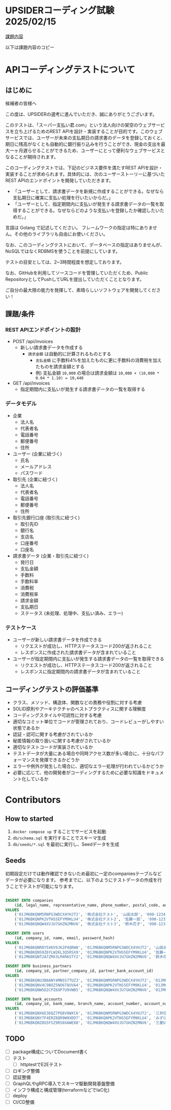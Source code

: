 # UPSIDERコーディング試験 2025/02/15

[課題内容](https://github.com/upsidr/coding-test/blob/main/web-api-language-agnostic/README.ja.md)

以下は課題内容のコピー

# APIコーディングテストについて

## はじめに

候補者の皆様へ

この度は、UPSIDERの選考に進んでいただき、誠にありがとうございます。

このテストは、「スーパー支払い君.com」という法人向けの架空のウェブサービスを立ち上げるためのREST APIを設計・実装することが目的です。このウェブサービスでは、ユーザーが未来の支払期日の請求書のデータを登録しておくと、期日に残高がなくとも自動的に銀行振り込みを行うことができ、現金の支出を最大一ヶ月遅らせることができるため、ユーザーにとって便利なウェブサービスとなることが期待されます。

このコーディングテストでは、下記のビジネス要件を満たすREST APIを設計・実装することが求められます。具体的には、次のユーザーストーリーに基づいたREST APIのエンドポイントを開発していただきます。

* 「ユーザーとして、請求書データを新規に作成することができる。なぜなら支払期日に確実に支払い処理を行いたいからだ。」
* 「ユーザーとして、指定期間内に支払いが発生する請求書データの一覧を取得することができる。なぜならどのような支払いを登録したか確認したいためだ。」

言語は Golang で記述してください。
フレームワークの指定は特にありません。その他のライブラリも自由にお使いください。

なお、このコーディングテストにおいて、データベースの指定はありませんが、NoSQLではなくRDBMSを使うことを前提にしています。

テストの目安としては、2~3時間程度を想定しております。

なお、GitHubを利用してソースコードを管理していただくため、Public RepositoryとしてPushしてURLを提出していただくこととなります。

ご自分の最大限の能力を発揮して、素晴らしいソフトウェアを開発してください！

## 課題/条件

### REST APIエンドポイントの設計

* POST /api/invoices
  * 新しい請求書データを作成する
    * `請求金額` は自動的に計算されるものとする
      * `支払金額` に手数料4%を加えたものに更に手数料の消費税を加えたものを請求金額とする
      * 例) 支払金額 `10,000` の場合は請求金額は `10,000 + (10,000 * 0.04 * 1.10) = 10,440`
* GET /api/invoices
  * 指定期間内に支払いが発生する請求書データの一覧を取得する

### データモデル

* 企業
  * 法人名
  * 代表者名
  * 電話番号
  * 郵便番号 
  * 住所
* ユーザー (企業に紐づく)
  * 氏名
  * メールアドレス
  * パスワード
* 取引先 (企業に紐づく)
  * 法人名
  * 代表者名
  * 電話番号
  * 郵便番号 
  * 住所
* 取引先銀行口座 (取引先に紐づく)
  * 取引先ID
  * 銀行名
  * 支店名
  * 口座番号
  * 口座名
* 請求書データ (企業・取引先に紐づく)
  * 発行日
  * 支払金額
  * 手数料
  * 手数料率
  * 消費税
  * 消費税率
  * 請求金額
  * 支払期日
  * ステータス (未処理、処理中、支払い済み、エラー)

### テストケース

* ユーザーが新しい請求書データを作成できる
  * リクエストが成功し、HTTPステータスコード200が返されること
  * レスポンスに作成された請求書データが含まれていること
* ユーザーが指定期間内に支払いが発生する請求書データの一覧を取得できる
  * リクエストが成功し、HTTPステータスコード200が返されること
  * レスポンスに指定期間内の請求書データが含まれていること

## コーディングテストの評価基準

* クラス、メソッド、構造体、関数などの責務や役割に対する考慮
* SOLID原則やアーキテクチャのベストプラクティスに関する理解度
* コーディングスタイルや可読性に対する考慮
* 適切なコミット単位でコードが管理されており、コードレビューがしやすい状態であるか
* 認証・認可に関する考慮がされているか
* 秘匿情報の取り扱いに関する考慮がされているか
* 適切なテストコードが実装されているか
* テストデータが大量にある場合や同時アクセス数が多い場合に、十分なパフォーマンスを発揮できるかどうか
* エラーや例外が発生した場合に、適切なエラー処理が行われているかどうか
* 必要に応じて、他の開発者がコーディングするために必要な知識をドキュメント化しているか

# Contributors

## How to started

1. `docker compose up` することでサービスを起動
2. `db/schema.sql` を実行することでスキーマ生成
3. `db/seeds/*.sql` を最初に実行し、Seedデータを生成

## Seeds

初期設定だけでは動作確認できないため最初に一定のcompaniesテーブルなどデータが必要になります。
参考までに、以下のようにテストデータの作成を行うことでテストが可能になります。

```sql

INSERT INTO companies
    (id, legal_name, representative_name, phone_number, postal_code, address)
VALUES
    ('01JM6BKQNM5RNPG3WDCX4YHJT2', '株式会社テスト', '山田太郎', '090-1234-5678', '123-4567', '東京都千代田区永田町1-7-1'),
    ('01JM6BKQNPK2VTHS5EFYM9KLU4', '株式会社テスト2', '佐藤一郎', '090-1234-5678', '123-4567', '東京都千代田区永田町1-7-1'),
    ('01JM6BKQNQW4XVJU7GHZN2MNV6', '株式会社テスト3', '鈴木花子', '090-1234-5678', '123-4567', '東京都千代田区永田町1-7-1');

INSERT INTO users
    (id, company_id, name, email, password_hash)
VALUES
    ('01JM6BKQNR8Y5XKV9JK2P4QRW8', '01JM6BKQNM5RNPG3WDCX4YHJT2', '山田太郎', 'yama@example.com', 'password1'),
    ('01JM6BKQNS9Z6YLW2KL3Q5RSX9', '01JM6BKQNPK2VTHS5EFYM9KLU4', '佐藤一郎', 'sato@example.com', 'password2'), 
    ('01JM6BKQNT2A7ZMX3LM4R6STY2', '01JM6BKQNQW4XVJU7GHZN2MNV6', '鈴木花子', 'suzuki@example.com', 'password3');

INSERT INTO business_partners
    (id, company_id, partner_company_id, partner_bank_account_id)
VALUES
    ('01JM6BKQNU3B8ANY4MN5S7TUZ3', '01JM6BKQNM5RNPG3WDCX4YHJT2', '01JM6BKQNM5RNPG3WDCX4YHJT2', '01JM6BKQNX6E3DQZ7PQ8V9WXC6'),
    ('01JM6BKQNV4C9BOZ5NO6T8UVA4', '01JM6BKQNPK2VTHS5EFYM9KLU4', '01JM6BKQNPK2VTHS5EFYM9KLU4', '01JM6BKQNY7F4ERZ8QR9W9XDD7'),
    ('01JM6BKQNW5D2CPZ6OP7U9VWB5', '01JM6BKQNQW4XVJU7GHZN2MNV6', '01JM6BKQNQW4XVJU7GHZN2MNV6', '01JM6BKQNZ8G5FSZ9RS0XAWE88');

INSERT INTO bank_accounts
    (id, company_id, bank_name, branch_name, account_number, account_name)
VALUES
    ('01JM6BKQNX6E3DQZ7PQ8V9WXC6', '01JM6BKQNM5RNPG3WDCX4YHJT2', '三井住友銀行', '本店', '1234567890', '山田太郎'),
    ('01JM6BKQNY7F4ERZ8QR9W9XDD7', '01JM6BKQNPK2VTHS5EFYM9KLU4', 'みずほ銀行', '本店', '1234567890', '佐藤一郎'),
    ('01JM6BKQNZ8G5FSZ9RS0XAWE88', '01JM6BKQNQW4XVJU7GHZN2MNV6', '三菱UFJ銀行', '本店', '1234567890', '鈴木花子');
```

## TODO

- [ ] package構成についてDocument書く
- [ ] テスト
  - [ ] httptestでE2Eテスト
- [ ] ロギング整備
- [ ] 認証整備
- [ ] GraphQLやgRPC導入でスキーマ駆動開発基盤整備
- [ ] インフラ構成と構成管理(terraformなどでIaC化)
- [ ] deploy
- [ ] CI/CD整備
